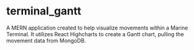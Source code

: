 # terminal_gantt

A MERN application created to help visualize movements within a Marine Terminal.
It utilizes React Highcharts to create a Gantt chart, pulling the movement data from MongoDB.
